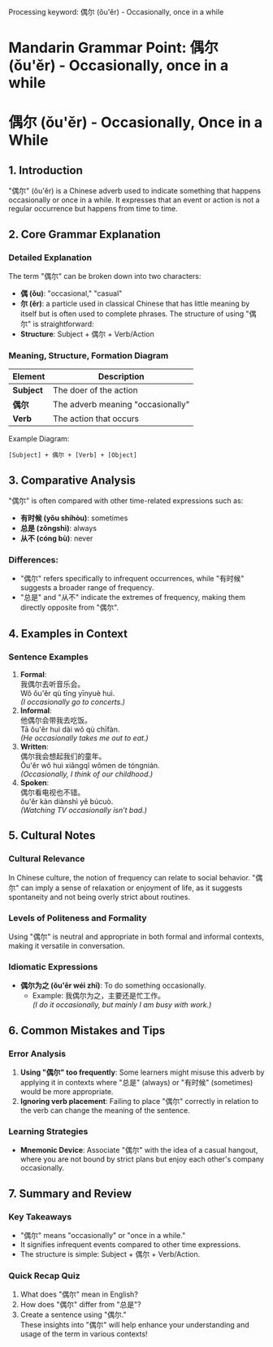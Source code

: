 Processing keyword: 偶尔 (ǒu'ěr) - Occasionally, once in a while
# Mandarin Grammar Point: 偶尔 (ǒu'ěr) - Occasionally, once in a while
# 偶尔 (ǒu'ěr) - Occasionally, Once in a While
## 1. Introduction
"偶尔" (ǒu'ěr) is a Chinese adverb used to indicate something that happens occasionally or once in a while. It expresses that an event or action is not a regular occurrence but happens from time to time.
## 2. Core Grammar Explanation
### Detailed Explanation
The term "偶尔" can be broken down into two characters:
- **偶 (ǒu)**: "occasional," "casual"
- **尔 (ěr)**: a particle used in classical Chinese that has little meaning by itself but is often used to complete phrases.
The structure of using "偶尔" is straightforward:
- **Structure**: Subject + 偶尔 + Verb/Action
### Meaning, Structure, Formation Diagram
| Element    | Description               |
|------------|---------------------------|
| **Subject**| The doer of the action    |
| **偶尔**   | The adverb meaning "occasionally" |
| **Verb**   | The action that occurs     |
Example Diagram:
```
[Subject] + 偶尔 + [Verb] + [Object]
```
## 3. Comparative Analysis
"偶尔" is often compared with other time-related expressions such as:
- **有时候 (yǒu shíhòu)**: sometimes
- **总是 (zǒngshì)**: always
- **从不 (cóng bù)**: never
### Differences:
- "偶尔" refers specifically to infrequent occurrences, while "有时候" suggests a broader range of frequency.
- "总是" and "从不" indicate the extremes of frequency, making them directly opposite from "偶尔".
## 4. Examples in Context
### Sentence Examples
1. **Formal**:  
   我偶尔去听音乐会。  
   Wǒ ǒu'ěr qù tīng yīnyuè huì.  
   *(I occasionally go to concerts.)*
2. **Informal**:  
   他偶尔会带我去吃饭。  
   Tā ǒu'ěr huì dài wǒ qù chīfàn.  
   *(He occasionally takes me out to eat.)*
3. **Written**:  
   偶尔我会想起我们的童年。  
   Ǒu'ěr wǒ huì xiǎngqǐ wǒmen de tóngnián.  
   *(Occasionally, I think of our childhood.)*
4. **Spoken**:  
   偶尔看电视也不错。  
   ǒu'ěr kàn diànshì yě búcuò.  
   *(Watching TV occasionally isn’t bad.)*
## 5. Cultural Notes
### Cultural Relevance
In Chinese culture, the notion of frequency can relate to social behavior. "偶尔" can imply a sense of relaxation or enjoyment of life, as it suggests spontaneity and not being overly strict about routines.
### Levels of Politeness and Formality
Using "偶尔" is neutral and appropriate in both formal and informal contexts, making it versatile in conversation.
### Idiomatic Expressions
- **偶尔为之 (ǒu'ěr wéi zhī)**: To do something occasionally.
   - Example: 我偶尔为之，主要还是忙工作。  
   *(I do it occasionally, but mainly I am busy with work.)*
## 6. Common Mistakes and Tips
### Error Analysis
1. **Using "偶尔" too frequently**: Some learners might misuse this adverb by applying it in contexts where "总是" (always) or "有时候" (sometimes) would be more appropriate.
2. **Ignoring verb placement**: Failing to place "偶尔" correctly in relation to the verb can change the meaning of the sentence.
### Learning Strategies
- **Mnemonic Device**: Associate "偶尔" with the idea of a casual hangout, where you are not bound by strict plans but enjoy each other's company occasionally.
## 7. Summary and Review
### Key Takeaways
- "偶尔" means "occasionally" or "once in a while."
- It signifies infrequent events compared to other time expressions.
- The structure is simple: Subject + 偶尔 + Verb/Action.
### Quick Recap Quiz
1. What does "偶尔" mean in English?
2. How does "偶尔" differ from "总是"?
3. Create a sentence using "偶尔."  
These insights into "偶尔" will help enhance your understanding and usage of the term in various contexts!
